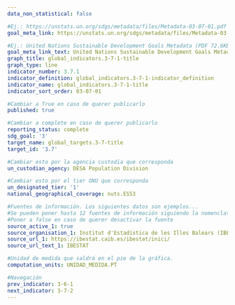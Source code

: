 ```yaml
---
data_non_statistical: false

#Ej.: https://unstats.un.org/sdgs/metadata/files/Metadata-03-07-01.pdf
goal_meta_link: https://unstats.un.org/sdgs/metadata/files/Metadata-03-07-01.pdf

#Ej.: United Nations Sustainable Development Goals Metadata (PDF 72.6KB)
goal_meta_link_text: United Nations Sustainable Development Goals Metadata (pdf 865kB)
graph_title: global_indicators.3-7-1-title
graph_type: line
indicator_number: 3.7.1
indicator_definition: global_indicators.3-7-1-indicator_definition
indicator_name: global_indicators.3-7-1-title
indicator_sort_order: 03-07-01

#Cambiar a True en caso de querer publicarlo
published: true 

#Cambiar a complete en caso de querer publicarlo
reporting_status: complete
sdg_goal: '3'
target_name: global_targets.3-7-title
target_id: '3.7'

#Cambiar esto por la agencia custodia que corresponda
un_custodian_agency: DESA Population Division

#Cambiar esto por el tier ONU que corresponda
un_designated_tier: '1'
national_geographical_coverage: nuts.ES53

#Fuentes de información. Los siguientes datos son ejemplos...
#Se pueden poner hasta 12 fuentes de información siguiendo la nomenclatura source_active_N, source_organisation_N, etc.. siendo N un número del 1 al 12
#Poner a false en caso de querer desactivar la fuente
source_active_1: true
source_organisation_1: Institut d'Estadística de les Illes Balears (IBESTAT)
source_url_1: https://ibestat.caib.es/ibestat/inici/
source_url_text_1: IBESTAT

#Unidad de medida que saldrá en el pie de la gráfica.
computation_units: UNIDAD_MEDIDA.PT

#Navegación
prev_indicator: 3-6-1
next_indicator: 3-7-2
---
```

